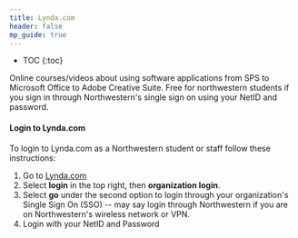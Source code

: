 ```yaml
---
title: Lynda.com
header: false
mp_guide: true
---
```

* TOC
{:toc}

Online courses/videos about using software applications from SPS to Microsoft Office to Adobe Creative Suite. Free for northwestern students if you sign in through Northwestern's single sign on using your NetID and password.

#### Login to Lynda.com

To login to Lynda.com as a Northwestern student or staff follow these instructions:

1.  Go to [Lynda.com](http://www.lynda.com/)
2.  Select **login** in the top right, then **organization login**.
3.  Select **go** under the second option to login through your organization's Single Sign On (SSO) -- may say login through Northwestern if you are on Northwestern's wireless network or VPN.
4.  Login with your NetID and Password